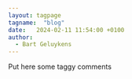 ```yaml
---
layout: tagpage
tagname:  "blog"
date:   2024-02-11 11:54:00 +0100
author:
  - Bart Geluykens
---
```


Put here some taggy comments